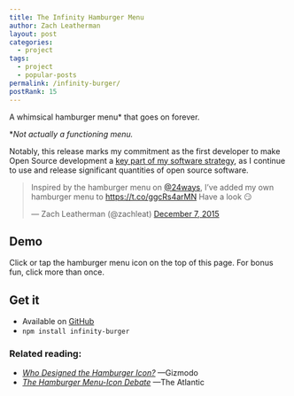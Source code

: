 ```yaml
---
title: The Infinity Hamburger Menu
author: Zach Leatherman
layout: post
categories:
  - project
tags:
  - project
  - popular-posts
permalink: /infinity-burger/
postRank: 15
---
```


A whimsical hamburger menu* that goes on forever.

*_Not actually a functioning menu._

Notably, this release marks my commitment as the first developer to make Open Source development a [key part of my software strategy](http://9to5mac.com/2015/12/07/apple-open-source-first/), as I continue to use and release significant quantities of open source software.

<blockquote class="twitter-tweet" lang="en"><p lang="en" dir="ltr">Inspired by the hamburger menu on <a href="https://twitter.com/24ways">@24ways</a>, I’ve added my own hamburger menu to <a href="https://t.co/ggcRs4arMN">https://t.co/ggcRs4arMN</a> Have a look 😏</p>&mdash; Zach Leatherman (@zachleat) <a href="https://twitter.com/zachleat/status/673874730839965696">December 7, 2015</a></blockquote>

## Demo

Click or tap the hamburger menu icon on the top of this page. For bonus fun, click more than once.

## Get it

* Available on [GitHub](https://github.com/zachleat/infinity-burger)
* `npm install infinity-burger`

### Related reading:

 * [_Who Designed the Hamburger Icon?_](http://gizmodo.com/who-designed-the-iconic-hamburger-icon-1555438787) —Gizmodo
 * [_The Hamburger Menu-Icon Debate_](http://www.theatlantic.com/product/archive/2014/08/the-hamburger-menu-debate/379145/) —The Atlantic
